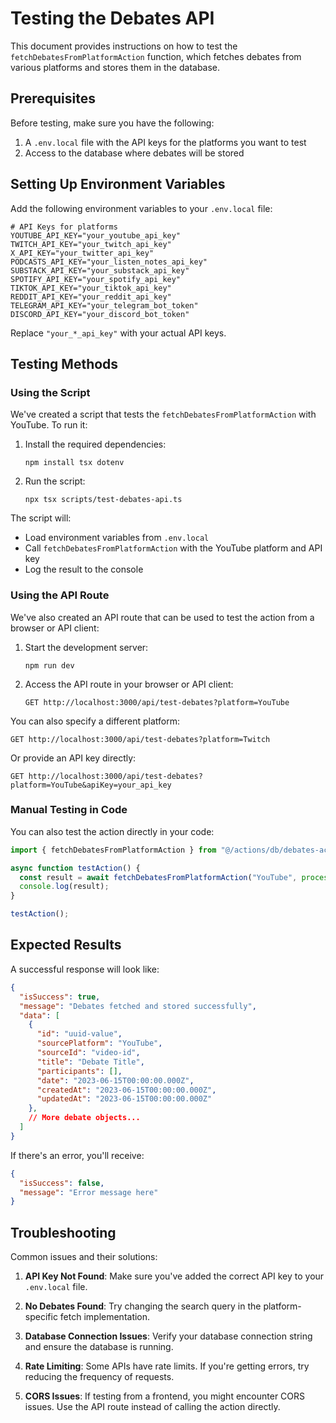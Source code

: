 # Testing the Debates API

This document provides instructions on how to test the `fetchDebatesFromPlatformAction` function, which fetches debates from various platforms and stores them in the database.

## Prerequisites

Before testing, make sure you have the following:

1. A `.env.local` file with the API keys for the platforms you want to test
2. Access to the database where debates will be stored

## Setting Up Environment Variables

Add the following environment variables to your `.env.local` file:

```
# API Keys for platforms
YOUTUBE_API_KEY="your_youtube_api_key"
TWITCH_API_KEY="your_twitch_api_key"
X_API_KEY="your_twitter_api_key"
PODCASTS_API_KEY="your_listen_notes_api_key"
SUBSTACK_API_KEY="your_substack_api_key"
SPOTIFY_API_KEY="your_spotify_api_key"
TIKTOK_API_KEY="your_tiktok_api_key"
REDDIT_API_KEY="your_reddit_api_key"
TELEGRAM_API_KEY="your_telegram_bot_token"
DISCORD_API_KEY="your_discord_bot_token"
```

Replace `"your_*_api_key"` with your actual API keys.

## Testing Methods

### Using the Script

We've created a script that tests the `fetchDebatesFromPlatformAction` with YouTube. To run it:

1. Install the required dependencies:
   ```
   npm install tsx dotenv
   ```

2. Run the script:
   ```
   npx tsx scripts/test-debates-api.ts
   ```

The script will:
- Load environment variables from `.env.local`
- Call `fetchDebatesFromPlatformAction` with the YouTube platform and API key
- Log the result to the console

### Using the API Route

We've also created an API route that can be used to test the action from a browser or API client:

1. Start the development server:
   ```
   npm run dev
   ```

2. Access the API route in your browser or API client:
   ```
   GET http://localhost:3000/api/test-debates?platform=YouTube
   ```

You can also specify a different platform:
   ```
   GET http://localhost:3000/api/test-debates?platform=Twitch
   ```

Or provide an API key directly:
   ```
   GET http://localhost:3000/api/test-debates?platform=YouTube&apiKey=your_api_key
   ```

### Manual Testing in Code

You can also test the action directly in your code:

```typescript
import { fetchDebatesFromPlatformAction } from "@/actions/db/debates-actions";

async function testAction() {
  const result = await fetchDebatesFromPlatformAction("YouTube", process.env.YOUTUBE_API_KEY!);
  console.log(result);
}

testAction();
```

## Expected Results

A successful response will look like:

```json
{
  "isSuccess": true,
  "message": "Debates fetched and stored successfully",
  "data": [
    {
      "id": "uuid-value",
      "sourcePlatform": "YouTube",
      "sourceId": "video-id",
      "title": "Debate Title",
      "participants": [],
      "date": "2023-06-15T00:00:00.000Z",
      "createdAt": "2023-06-15T00:00:00.000Z",
      "updatedAt": "2023-06-15T00:00:00.000Z"
    },
    // More debate objects...
  ]
}
```

If there's an error, you'll receive:

```json
{
  "isSuccess": false,
  "message": "Error message here"
}
```

## Troubleshooting

Common issues and their solutions:

1. **API Key Not Found**: Make sure you've added the correct API key to your `.env.local` file.

2. **No Debates Found**: Try changing the search query in the platform-specific fetch implementation.

3. **Database Connection Issues**: Verify your database connection string and ensure the database is running.

4. **Rate Limiting**: Some APIs have rate limits. If you're getting errors, try reducing the frequency of requests.

5. **CORS Issues**: If testing from a frontend, you might encounter CORS issues. Use the API route instead of calling the action directly. 